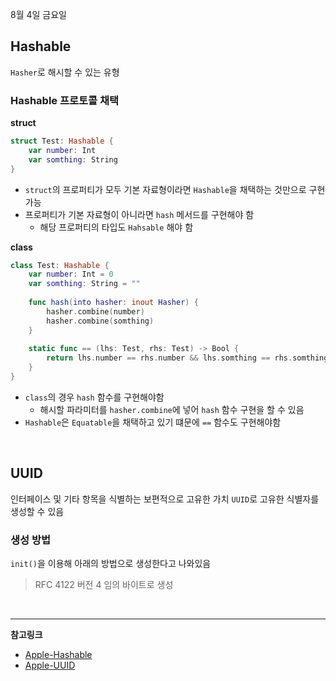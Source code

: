 8월 4일 금요일

## Hashable
`Hasher`로 해시할 수 있는 유형

### Hashable 프로토콜 채택

**struct**

```swift
struct Test: Hashable {
    var number: Int
    var somthing: String
}
```
- `struct`의 프로퍼티가 모두 기본 자료형이라면 `Hashable`을 채택하는 것만으로 구현가능
- 프로퍼티가 기본 자료형이 아니라면 `hash` 메서드를 구현해야 함
    - 해당 프로퍼티의 타입도 `Hahsable` 해야 함

**class**

```swift
class Test: Hashable {
    var number: Int = 0
    var somthing: String = ""
    
    func hash(into hasher: inout Hasher) {
        hasher.combine(number)
        hasher.combine(somthing)
    }
    
    static func == (lhs: Test, rhs: Test) -> Bool {
        return lhs.number == rhs.number && lhs.somthing == rhs.somthing
    }
}
```
- `class`의 경우 `hash` 함수를 구현해야함
    - 해시할 파라미터를 `hasher.combine`에 넣어 `hash` 함수 구현을 할 수 있음
- `Hashable`은 `Equatable`을 채택하고 있기 떄문에 `==` 함수도 구현해야함

</br>

## UUID
인터페이스 및 기타 항목을 식별하는 보편적으로 고유한 가치
`UUID`로 고유한 식별자를 생성할 수 있음

### 생성 방법
`init()`을 이용해 아래의 방법으로 생성한다고 나와있음
> RFC 4122 버전 4 임의 바이트로 생성

</br>

---
**참고링크**
- [Apple-Hashable](https://developer.apple.com/documentation/swift/hashable)
- [Apple-UUID](https://developer.apple.com/documentation/foundation/uuid)
